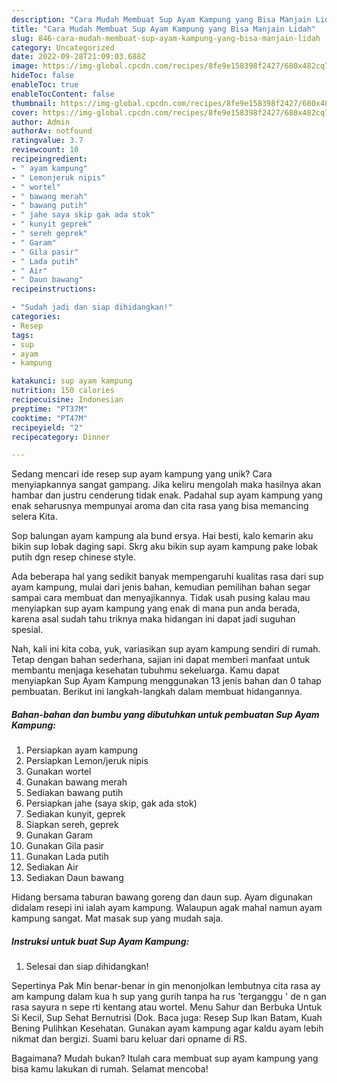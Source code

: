 ```yaml
---
description: "Cara Mudah Membuat Sup Ayam Kampung yang Bisa Manjain Lidah"
title: "Cara Mudah Membuat Sup Ayam Kampung yang Bisa Manjain Lidah"
slug: 846-cara-mudah-membuat-sup-ayam-kampung-yang-bisa-manjain-lidah
category: Uncategorized
date: 2022-09-28T21:09:03.688Z
image: https://img-global.cpcdn.com/recipes/8fe9e158398f2427/680x482cq70/sup-ayam-kampung-foto-resep-utama.jpg
hideToc: false
enableToc: true
enableTocContent: false
thumbnail: https://img-global.cpcdn.com/recipes/8fe9e158398f2427/680x482cq70/sup-ayam-kampung-foto-resep-utama.jpg
cover: https://img-global.cpcdn.com/recipes/8fe9e158398f2427/680x482cq70/sup-ayam-kampung-foto-resep-utama.jpg
author: Admin
authorAv: notfound
ratingvalue: 3.7
reviewcount: 10
recipeingredient:
- " ayam kampung"
- " Lemonjeruk nipis"
- " wortel"
- " bawang merah"
- " bawang putih"
- " jahe saya skip gak ada stok"
- " kunyit geprek"
- " sereh geprek"
- " Garam"
- " Gila pasir"
- " Lada putih"
- " Air"
- " Daun bawang"
recipeinstructions:

- "Sudah jadi dan siap dihidangkan!"
categories:
- Resep
tags:
- sup
- ayam
- kampung

katakunci: sup ayam kampung 
nutrition: 150 calories
recipecuisine: Indonesian
preptime: "PT37M"
cooktime: "PT47M"
recipeyield: "2"
recipecategory: Dinner

---
```





Sedang mencari ide resep sup ayam kampung yang unik? Cara menyiapkannya sangat gampang. Jika keliru mengolah maka hasilnya akan hambar dan justru cenderung tidak enak. Padahal sup ayam kampung yang enak seharusnya mempunyai aroma dan cita rasa yang bisa memancing selera Kita.





Sop balungan ayam kampung ala bund ersya. Hai besti, kalo kemarin aku bikin sup lobak daging sapi. Skrg aku bikin sup ayam kampung pake lobak putih dgn resep chinese style.

Ada beberapa hal yang sedikit banyak mempengaruhi kualitas rasa dari sup ayam kampung, mulai dari jenis bahan, kemudian pemilihan bahan segar sampai cara membuat dan menyajikannya. Tidak usah pusing kalau mau menyiapkan sup ayam kampung yang enak di mana pun anda berada, karena asal sudah tahu triknya maka hidangan ini dapat jadi suguhan spesial.






Nah, kali ini kita coba, yuk, variasikan sup ayam kampung sendiri di rumah. Tetap dengan bahan sederhana, sajian ini dapat memberi manfaat untuk membantu menjaga kesehatan tubuhmu sekeluarga. Kamu dapat menyiapkan Sup Ayam Kampung menggunakan 13 jenis bahan dan 0 tahap pembuatan. Berikut ini langkah-langkah dalam membuat hidangannya.

<!--inarticleads1-->

##### Bahan-bahan dan bumbu yang dibutuhkan untuk pembuatan Sup Ayam Kampung:

1. Persiapkan  ayam kampung
1. Persiapkan  Lemon/jeruk nipis
1. Gunakan  wortel
1. Gunakan  bawang merah
1. Sediakan  bawang putih
1. Persiapkan  jahe (saya skip, gak ada stok)
1. Sediakan  kunyit, geprek
1. Siapkan  sereh, geprek
1. Gunakan  Garam
1. Gunakan  Gila pasir
1. Gunakan  Lada putih
1. Sediakan  Air
1. Sediakan  Daun bawang


Hidang bersama taburan bawang goreng dan daun sup. Ayam digunakan didalam resepi ini ialah ayam kampung. Walaupun agak mahal namun ayam kampung sangat. Mat masak sup yang mudah saja. 

<!--inarticleads2-->

##### Instruksi untuk buat Sup Ayam Kampung:


1. Selesai dan siap dihidangkan!

Sepertinya Pak Min benar-benar in gin menonjolkan lembutnya cita rasa ay am kampung dalam kua h sup yang gurih tanpa ha rus &#39;terganggu &#39; de n gan rasa sayura n sepe rti kentang atau wortel. Menu Sahur dan Berbuka Untuk Si Kecil, Sup Sehat Bernutrisi (Dok. Baca juga: Resep Sup Ikan Batam, Kuah Bening Pulihkan Kesehatan. Gunakan ayam kampung agar kaldu ayam lebih nikmat dan bergizi. Suami baru keluar dari opname di RS. 

Bagaimana? Mudah bukan? Itulah cara membuat sup ayam kampung yang bisa kamu lakukan di rumah. Selamat mencoba!
